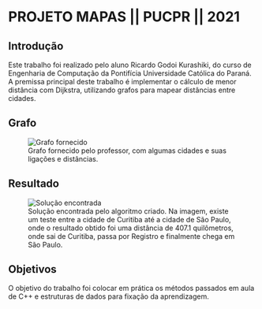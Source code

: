 # PROJETO MAPAS || PUCPR || 2021

## Introdução

Este trabalho foi realizado pelo aluno Ricardo Godoi Kurashiki, do curso de Engenharia de Computação da Pontifícia Universidade Católica do Paraná. A premissa principal deste
trabalho é implementar o cálculo de menor distância com Dijkstra, utilizando grafos para mapear distâncias entre cidades.

## Grafo

<figure>
  <img src="" alt="Grafo fornecido">
  <figcaption>Grafo fornecido pelo professor, com algumas cidades e suas ligações e distâncias.</figcaption>
</figure>

## Resultado

<figure>
  <img src="" alt="Solução encontrada">
  <figcaption>Solução encontrada pelo algoritmo criado. Na imagem, existe um teste entre a cidade de Curitiba até a cidade de São Paulo, onde o resultado obtido foi uma distância de 407.1 quilômetros, onde sai de Curitiba, passa por Registro e finalmente chega em São Paulo.</figcaption>
</figure>

## Objetivos

O objetivo do trabalho foi colocar em prática os métodos passados em aula de C++ e estruturas de dados para fixação da aprendizagem.
